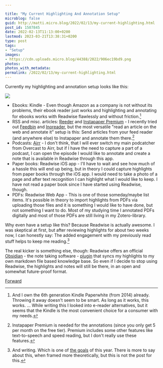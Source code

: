 ```yaml
---

title: "My Current Highlighting And Annotation Setup"
microblog: false
guid: http://matti.micro.blog/2022/02/13/my-current-highlighting.html
post_id: 1507845
date: 2022-02-13T11:13:00+0200
lastmod: 2023-03-21T13:38:31+0200
type: post
tags:
- "Setup"
images:
- https://cdn.uploads.micro.blog/44388/2022/906ec19bd9.png
photos:
photos_with_metadata:
permalink: /2022/02/13/my-current-highlighting.html
---
```

Currently my highlighting and annotation setup looks like this:

![](/media/uploads/2022/906ec19bd9.png)

- Ebooks: Kindle - Even though Amazon as a company is not without its problems, their ebook reader just works and highlighting and annotating for ebooks works with Readwise flawlessly and without friction.[^1]
- RSS and misc. articles: [Reeder](Reeder) and [Instapaper Premium](https://www.instapaper.com/premium) - I recently tried out [Feedbin](https://feedbin.com) and [Inoreader](https://www.inoreader.com), but the most versatile "read an article on the web and annotate it" setup is this: Send articles from your feed reader (and anywhere else) to Instapaper and annotate them there.[^2]
- Podcasts: [Airr](https://www.airr.io) - I don't think, that I will ever switch my main podcatcher from Overcast to Airr, but if I have the need to capture a part of a podcast, I can open the episode I would like to annotate and create a note that is available in Readwise through this app.
- Paper books: Readwise iOS app - I'll have to wait and see how much of a hassle this will end up being, but in theory I could capture highlights from paper books through the iOS app. I would need to take a photo of a page and after text recognition I can highlight what I would like to keep. I have not read a paper book since I have started using Readwise, though.
- PDFs: Readwise Web App - This is one of those someday/maybe list items. It's possible in theory to import highlights from PDFs via uploading those files and it is something I would like to have done, but not something I want to do. Most of my studying time I annotated PDFs digitally and most of those PDFs are still living in my Zotero-library.

Why even have a setup like this? Because Readwise is actually awesome. I was skeptical at first, but after reviewing highlights for about two weeks now, I can honestly say: The added engagement with my previously read stuff helps to keep me reading.[^3]

The real kicker is something else, though: Readwise offers an official [Obsidian](https://blog.martin-haehnel.de/2022/02/27/good-apps-obsidian.html) - the note taking software - [plugin](https://github.com/readwiseio/obsidian-readwise) that syncs my highlights to my own markdown file based knowledge base. So even if I decide to stop using Readwise, the highlights and notes will still be there, in an open and somewhat future-proof format.

[^1]: And I own the 6th generation Kindle Paperwhite (from 2014) already. Throwing it away doesn't seem to be smart. As long as it works, this works. … While writing this I looked into e-reader alternatives, but it seems that the Kindle is  the most convenient choice for a consumer with my needs.
[^2]: Instapaper Premium is needed for the annotations (since you only get 5 per month on the free tier). Premium includes some other features like text-to-speech and speed reading, but I don't really use these features.
[^3]: And writing. Which is one of [the goals](https://blog.martin-haehnel.de/2022/02/02/goalsandideas.html) of this year. There is more to say about this, when framed more theoretically, but this is not the post for this.

[Forward](https://blog.martin-haehnel.de/2022/12/18/i-dont-want.html)
